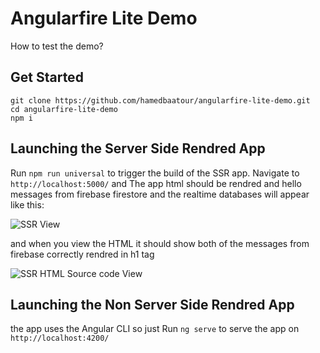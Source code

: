 # Angularfire Lite Demo

How to test the demo?

## Get Started

```
git clone https://github.com/hamedbaatour/angularfire-lite-demo.git
cd angularfire-lite-demo
npm i
```

## Launching the Server Side Rendred App

Run `npm run universal` to trigger the build of the SSR app. Navigate to `http://localhost:5000/` and The app html should be rendred and hello messages from firebase firestore and the realtime databases will appear like this:

![SSR View](https://i.imgur.com/b2LWKLV.jpg)

and when you view the HTML it should show both of the messages from firebase correctly rendred in h1 tag

![SSR HTML Source code View](https://i.imgur.com/kMv6GiB.jpg)


## Launching the Non Server Side Rendred App

the app uses the Angular CLI so just Run `ng serve` to serve the app on `http://localhost:4200/`
